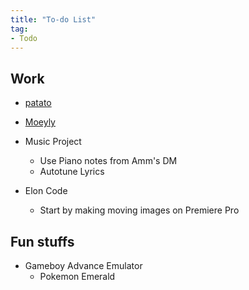 ```yaml
---
title: "To-do List"
tag:
- Todo
---
```


## Work
- [patato](patato.md)
- [Moeyly](work/moeyly)

- Music Project
	- Use Piano notes from Amm's DM
	- Autotune Lyrics

- Elon Code
	- Start by making moving images on Premiere Pro



## Fun stuffs
- Gameboy Advance Emulator
	- Pokemon Emerald
